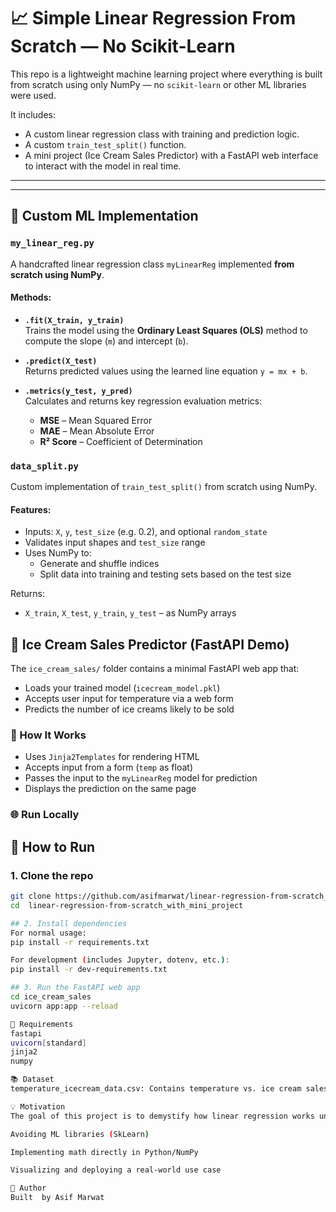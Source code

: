 # 📈 Simple Linear Regression From Scratch — No Scikit-Learn

This repo is a lightweight machine learning project where everything is built from scratch using only NumPy — no `scikit-learn` or other ML libraries were used.

It includes:

- A custom linear regression class with training and prediction logic.
- A custom `train_test_split()` function.
- A mini project (Ice Cream Sales Predictor) with a FastAPI web interface to interact with the model in real time.

---
---

## 🔧 Custom ML Implementation

### `my_linear_reg.py`

A handcrafted linear regression class `myLinearReg` implemented **from scratch using NumPy**.

#### Methods:

- **`.fit(X_train, y_train)`**  
  Trains the model using the **Ordinary Least Squares (OLS)** method to compute the slope (`m`) and intercept (`b`).

- **`.predict(X_test)`**  
  Returns predicted values using the learned line equation `y = mx + b`.

- **`.metrics(y_test, y_pred)`**  
  Calculates and returns key regression evaluation metrics:
  - **MSE** – Mean Squared Error
  - **MAE** – Mean Absolute Error
  - **R² Score** – Coefficient of Determination

### `data_split.py`

Custom implementation of `train_test_split()` from scratch using NumPy.

#### Features:

- Inputs: `X`, `y`, `test_size` (e.g. 0.2), and optional `random_state`
- Validates input shapes and `test_size` range
- Uses NumPy to:
  - Generate and shuffle indices
  - Split data into training and testing sets based on the test size

Returns:

- `X_train`, `X_test`, `y_train`, `y_test` – as NumPy arrays

## 🍦 Ice Cream Sales Predictor (FastAPI Demo)

The `ice_cream_sales/` folder contains a minimal FastAPI web app that:

- Loads your trained model (`icecream_model.pkl`)
- Accepts user input for temperature via a web form
- Predicts the number of ice creams likely to be sold

### 🔧 How It Works

- Uses `Jinja2Templates` for rendering HTML
- Accepts input from a form (`temp` as float)
- Passes the input to the `myLinearReg` model for prediction
- Displays the prediction on the same page

### 🌐 Run Locally

## 🚀 How to Run

### 1. Clone the repo

```bash
git clone https://github.com/asifmarwat/linear-regression-from-scratch_with_mini_project.git
cd  linear-regression-from-scratch_with_mini_project

## 2. Install dependencies
For normal usage:
pip install -r requirements.txt

For development (includes Jupyter, dotenv, etc.):
pip install -r dev-requirements.txt

## 3. Run the FastAPI web app
cd ice_cream_sales
uvicorn app:app --reload

📌 Requirements
fastapi
uvicorn[standard]
jinja2
numpy

📚 Dataset
temperature_icecream_data.csv: Contains temperature vs. ice cream sales data

💡 Motivation
The goal of this project is to demystify how linear regression works under the hood by:

Avoiding ML libraries (SkLearn)

Implementing math directly in Python/NumPy

Visualizing and deploying a real-world use case

🧠 Author
Built  by Asif Marwat

````
